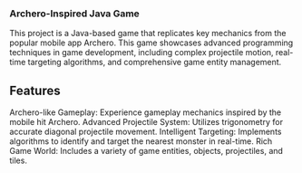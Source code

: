 ### Archero-Inspired Java Game

This project is a Java-based game that replicates key mechanics from the popular mobile app Archero. This game showcases advanced programming techniques in game development, including complex projectile motion, real-time targeting algorithms, and comprehensive game entity management.

## Features
Archero-like Gameplay: Experience gameplay mechanics inspired by the mobile hit Archero.
Advanced Projectile System: Utilizes trigonometry for accurate diagonal projectile movement.
Intelligent Targeting: Implements algorithms to identify and target the nearest monster in real-time.
Rich Game World: Includes a variety of game entities, objects, projectiles, and tiles.
